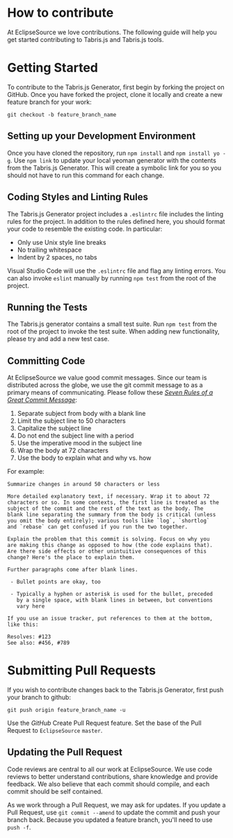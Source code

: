 # How to contribute
At EclipseSource we love contributions.
The following guide will help you get started contributing to Tabris.js
and Tabris.js tools.

# Getting Started
To contribute to the Tabris.js Generator, first begin by forking the project on
GitHub. Once you have forked the project, clone it locally and create a new
feature branch for your work:
```
git checkout -b feature_branch_name
```

## Setting up your Development Environment
Once you have cloned the repository, run `npm install` and `npm install yo -g`.
Use `npm link` to update your local yeoman generator with the contents from
the Tabris.js Generator. This will create a symbolic link for you
so you should not have to run this command for each change.

## Coding Styles and Linting Rules
The Tabris.js Generator project includes a `.eslintrc` file includes the linting rules
for the project. In addition to the rules defined here, you should format your code
to resemble the existing code. In particular:
 * Only use Unix style line breaks
 * No trailing whitespace
 * Indent by 2 spaces, no tabs

Visual Studio Code will use the `.eslintrc` file and flag any linting errors.
You can also invoke `eslint` manually by running `npm test` from the root
of the project.

## Running the Tests
The Tabris.js generator contains a small test suite. Run `npm test` from
the root of the project to invoke the test suite. When adding new functionality, please
try and add a new test case.

## Committing Code
At EclipseSource we value good commit messages. Since our team is distributed across
the globe, we use the git commit message to as a primary means of communicating. Please
follow these [*Seven Rules of a Great Commit Message*](https://chris.beams.io/posts/git-commit/):
 1. Separate subject from body with a blank line
 2. Limit the subject line to 50 characters
 3. Capitalize the subject line
 4. Do not end the subject line with a period
 5. Use the imperative mood in the subject line
 6. Wrap the body at 72 characters
 7. Use the body to explain what and why vs. how

For example:
```
Summarize changes in around 50 characters or less

More detailed explanatory text, if necessary. Wrap it to about 72
characters or so. In some contexts, the first line is treated as the
subject of the commit and the rest of the text as the body. The
blank line separating the summary from the body is critical (unless
you omit the body entirely); various tools like `log`, `shortlog`
and `rebase` can get confused if you run the two together.

Explain the problem that this commit is solving. Focus on why you
are making this change as opposed to how (the code explains that).
Are there side effects or other unintuitive consequences of this
change? Here's the place to explain them.

Further paragraphs come after blank lines.

 - Bullet points are okay, too

 - Typically a hyphen or asterisk is used for the bullet, preceded
   by a single space, with blank lines in between, but conventions
   vary here

If you use an issue tracker, put references to them at the bottom,
like this:

Resolves: #123
See also: #456, #789
```

# Submitting Pull Requests
If you wish to contribute changes back to the Tabris.js Generator, first push
your branch to github:
```
git push origin feature_branch_name -u
```
Use the *GitHub* Create Pull Request feature. Set the base of the Pull Request
to `EclipseSource` `master`.

## Updating the Pull Request
Code reviews are central to all our work at EclipseSource. We use
code reviews to better understand contributions, share knowledge
and provide feedback. We also believe that each commit should
compile, and each commit should be self contained.

As we work through a Pull Request, we may ask for updates. If you
update a Pull Request, use `git commit --amend` to update the
commit and push your branch back. Because you updated a feature
branch, you'll need to use `push -f`.
